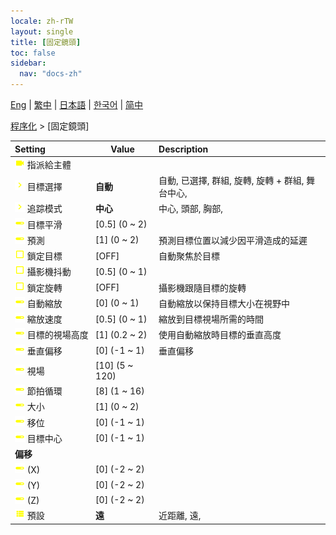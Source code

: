 ```yaml
---
locale: zh-rTW
layout: single
title: [固定鏡頭]
toc: false
sidebar:
  nav: "docs-zh"
---
```

[Eng](/dancexr/menu/2025.4/motion/fixed_camera) | [繁中](/tw/dancexr/menu/2025.4/motion/fixed_camera) | [日本語](/jp/dancexr/menu/2025.4/motion/fixed_camera) | [한국어](/kr/dancexr/menu/2025.4/motion/fixed_camera) | [简中](/zh/dancexr/menu/2025.4/motion/fixed_camera)

[程序化](../menu#程序化) > [固定鏡頭]



| Setting | Value | Description |
| :--- | --- | :--- |
|<nobr>![videocam icon](/images/icon/ic_videocam.png) 指派給主體</nobr>|| 
|<nobr>![chevron icon](/images/icon/ic_chevron.png) 目標選擇</nobr>| **自動** | 自動, 已選擇, 群組, 旋轉, 旋轉 + 群組, 舞台中心,  |
|<nobr>![chevron icon](/images/icon/ic_chevron.png) 追踪模式</nobr>| **中心** | 中心, 頭部, 胸部,  |
|<nobr>![slider icon](/images/icon/ic_slider.png) 目標平滑</nobr>| [0.5] (0 ~ 2) | 
|<nobr>![slider icon](/images/icon/ic_slider.png) 預測</nobr>| [1] (0 ~ 2) | 預測目標位置以減少因平滑造成的延遲
|<nobr>![check_off icon](/images/icon/ic_check_off.png) 鎖定目標</nobr>| [OFF] | 自動聚焦於目標
|<nobr>![check_off icon](/images/icon/ic_check_off.png) 攝影機抖動</nobr>| [0.5] (0 ~ 1) | 
|<nobr>![check_off icon](/images/icon/ic_check_off.png) 鎖定旋轉</nobr>| [OFF] | 攝影機跟隨目標的旋轉
|<nobr>![slider icon](/images/icon/ic_slider.png) 自動縮放</nobr>| [0] (0 ~ 1) | 自動縮放以保持目標大小在視野中
|<nobr>![slider icon](/images/icon/ic_slider.png) 縮放速度</nobr>| [0.5] (0 ~ 1) | 縮放到目標視場所需的時間
|<nobr>![slider icon](/images/icon/ic_slider.png) 目標的視場高度</nobr>| [1] (0.2 ~ 2) | 使用自動縮放時目標的垂直高度
|<nobr>![slider icon](/images/icon/ic_slider.png) 垂直偏移</nobr>| [0] (-1 ~ 1) | 垂直偏移
|<nobr>![slider icon](/images/icon/ic_slider.png) 視場</nobr>| [10] (5 ~ 120) | 
|<nobr>![slider icon](/images/icon/ic_slider.png) 節拍循環</nobr>| [8] (1 ~ 16) | 
|<nobr>![slider icon](/images/icon/ic_slider.png) 大小</nobr>| [1] (0 ~ 2) | 
|<nobr>![slider icon](/images/icon/ic_slider.png) 移位</nobr>| [0] (-1 ~ 1) | 
|<nobr>![slider icon](/images/icon/ic_slider.png) 目標中心</nobr>| [0] (-1 ~ 1) | 
|<nobr> <b>偏移</b></nobr>|| 
|<nobr>![slider icon](/images/icon/ic_slider.png) (X)</nobr>| [0] (-2 ~ 2) | 
|<nobr>![slider icon](/images/icon/ic_slider.png) (Y)</nobr>| [0] (-2 ~ 2) | 
|<nobr>![slider icon](/images/icon/ic_slider.png) (Z)</nobr>| [0] (-2 ~ 2) | 
|<nobr>![list icon](/images/icon/ic_list.png) 預設</nobr>| **遠** | 近距離, 遠,  |
